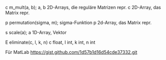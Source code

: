 c 	m_mult(a, b);
	a, b 2D-Arrays, die reguläre Matrizen repr.
	c 2D-Array, das Matrix repr.
	
p 	permutation(sigma, m);
	sigma-Funktion
	p 2d-Array, das Matrix repr.

s 	scale(a);
	a 1D-Array, Vektor

E eliminate(c, l, k, n)
	c float, l int, k int, n int
	
	
	
Für MatLab
https://gist.github.com/1d57b1d16d54cde37332.git